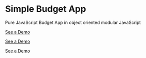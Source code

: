 # Simple Budget App
Pure JavaScript Budget App in object oriented modular JavaScript

[See a Demo](https://r66ff.github.io/budget.html)

[See a Demo](https://JosephM2014.github.io/budget.html)


[See a Demo](https://josephm2014.github.io)

